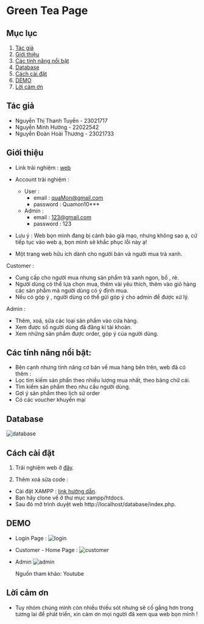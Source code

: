 
# Green Tea Page
## Mục lục

1. [Tác giả](#tác-giả)
2. [Giới thiệu](#giới-thiệu)
3. [Các tính năng nổi bật](#các-tính-năng-nổi-bật)
4. [Database](#database)
5. [Cách cài đặt](#cách-cài-đặt)
6. [DEMO](#demo)
7. [Lời cảm ơn](#lời-cảm-ơn)

## Tác giả

- Nguyễn Thị Thanh Tuyền - 23021717
- Nguyễn Minh Hường - 22022542
- Nguyễn Đoàn Hoài Thương - 23021733

## Giới thiệu

- Link trải nghiệm : [web](http://uocgimuoidiembtl.infinityfreeapp.com/)
- Account trải nghiệm :
  - User :
    - email : quaMon@gmail.com
    - password : Quamon10***
  - Admin :
    - email : 123@gmail.com
    - password : 123

- Lưu ý : Web bọn mình đang bị cảnh báo giả mạo, nhưng không sao ạ, cứ tiếp tục vào web ạ, bọn mình sẽ khắc phục lỗi này ạ!
  
- Một trang web hữu ích dành cho người bán và người mua trà xanh.

Customer : 
- Cung cấp cho người mua nhưng sản phẩm trà xanh ngon, bổ , rẻ.
- Người dùng có thể lựa chọn mua, thêm vài yêu thích, thêm vào giỏ hàng các sản phẩm mà người dùng có ý định mua.
- Nếu có góp ý , người dùng có thể gửi góp ý cho admin để được xử lý.

Admin :
- Thêm, xoá, sửa các loại sản phẩm vào cửa hàng.
- Xem được số người dùng đã đăng kí tài khoản.
- Xem những sản phẩm được order, góp ý của người dùng.

## Các tính năng nổi bật:

- Bên cạnh nhưng tính năng cơ bản về mua hàng bên trên, web đã có thêm :
- Lọc tìm kiếm sản phẩn theo nhiều lượng mua nhất, theo bảng chữ cái.
- Tìm kiếm sản phẩm theo nhu cầu người dùng.
- Gợi ý sản phẩm theo lịch sử order
- Có các voucher khuyến mại

## Database
![database](https://drive.google.com/uc?id=1cpJtQZON3P_qQwUI_GgbnA9dDy6LkZm2)

## Cách cài đặt

1. Trải nghiệm web ở [đây](http://uocgimuoidiembtl.infinityfreeapp.com/).
   
2. Thêm xoá sửa code :
- Cài đặt XAMPP : [link hướng dẫn](https://www.youtube.com/watch?v=IIKOHBi3SU8&list=PLyxSzL3F7487f2BrlHKg87WlUEennWOKu).
- Bạn hãy clone về ở thư mục xampp/htdocs.
- Sau đó mở trình duyệt web http://localhost/database/index.php.

## DEMO

- Login Page :
  ![login](https://drive.google.com/uc?id=15-i6JpdVBzMj6tI91uWBgYl67Wi6nxYi)
- Customer - Home Page :
  ![customer](https://drive.google.com/uc?id=1D0JQgI7nGbMCVkTLKescljEdrq3nnh_H)
- Admin
  ![admin](https://drive.google.com/uc?id=1aVMBvFvb4Q0UlfPsyiBQuAJs7PE3-GB9)

  Nguồn tham khảo: Youtube

## Lời cảm ơn

- Tuy nhóm chúng mình còn nhiều thiếu sót nhưng sẽ cố gắng hơn trong tương lai để phát triển, xin cảm ơn mọi người đã xem qua web bọn mình !
